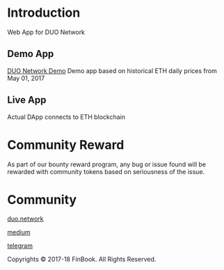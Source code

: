 # Introduction
Web App for DUO Network

## Demo App
[DUO Network Demo](https://duo.network/demo/)
Demo app based on historical ETH daily prices from May 01, 2017

## Live App
Actual DApp connects to ETH blockchain

# Community Reward
As part of our bounty reward program, any bug or issue found will be rewarded with community tokens based on seriousness of the issue.

# Community
[duo.network](https://duo.network)

[medium](https://medium.com/duo-network)

[telegram](https://t.me/duonetwork)

Copyrights © 2017-18 FinBook. All Rights Reserved. 
